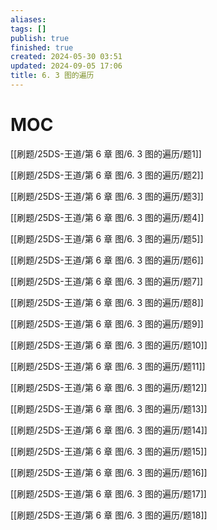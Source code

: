 ```yaml
---
aliases: 
tags: []
publish: true
finished: true
created: 2024-05-30 03:51
updated: 2024-09-05 17:06
title: 6. 3 图的遍历
---
```

# MOC

[[刷题/25DS-王道/第 6 章 图/6. 3 图的遍历/题1]]

[[刷题/25DS-王道/第 6 章 图/6. 3 图的遍历/题2]]

[[刷题/25DS-王道/第 6 章 图/6. 3 图的遍历/题3]]

[[刷题/25DS-王道/第 6 章 图/6. 3 图的遍历/题4]]

[[刷题/25DS-王道/第 6 章 图/6. 3 图的遍历/题5]]

[[刷题/25DS-王道/第 6 章 图/6. 3 图的遍历/题6]]

[[刷题/25DS-王道/第 6 章 图/6. 3 图的遍历/题7]]

[[刷题/25DS-王道/第 6 章 图/6. 3 图的遍历/题8]]

[[刷题/25DS-王道/第 6 章 图/6. 3 图的遍历/题9]]

[[刷题/25DS-王道/第 6 章 图/6. 3 图的遍历/题10]]

[[刷题/25DS-王道/第 6 章 图/6. 3 图的遍历/题11]]

[[刷题/25DS-王道/第 6 章 图/6. 3 图的遍历/题12]]

[[刷题/25DS-王道/第 6 章 图/6. 3 图的遍历/题13]]

[[刷题/25DS-王道/第 6 章 图/6. 3 图的遍历/题14]]

[[刷题/25DS-王道/第 6 章 图/6. 3 图的遍历/题15]]

[[刷题/25DS-王道/第 6 章 图/6. 3 图的遍历/题16]]

[[刷题/25DS-王道/第 6 章 图/6. 3 图的遍历/题17]]

[[刷题/25DS-王道/第 6 章 图/6. 3 图的遍历/题18]]


